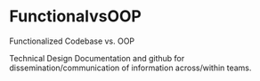 # FunctionalvsOOP
Functionalized Codebase vs. OOP

Technical Design Documentation and github for dissemination/communication of information across/within teams.
